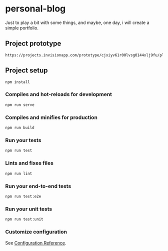 # personal-blog
Just to play a bit with some things, and maybe, one day, i will create a simple portfolio.

## Project prototype
```
https://projects.invisionapp.com/prototype/cjxiyv61r00lvsg0144xlj9fu/play
```

## Project setup
```
npm install
```

### Compiles and hot-reloads for development
```
npm run serve
```

### Compiles and minifies for production
```
npm run build
```

### Run your tests
```
npm run test
```

### Lints and fixes files
```
npm run lint
```

### Run your end-to-end tests
```
npm run test:e2e
```

### Run your unit tests
```
npm run test:unit
```

### Customize configuration
See [Configuration Reference](https://cli.vuejs.org/config/).
